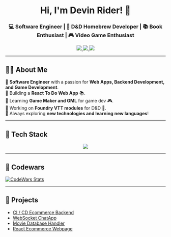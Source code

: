 <h1 align="center">Hi, I'm Devin Rider! 👋</h1>
<h3 align="center">💻 Software Engineer | 🎲 D&D Homebrew Developer | 📚 Book Enthusiast | 🎮 Video Game Enthusiast</h3>

<p align="center">
  <a href="[LinkedIn](https://www.linkedin.com/in/devin-rider-56b6b5290/)">
    <img src="https://img.shields.io/badge/LinkedIn-Profile-blue?style=for-the-badge&logo=linkedin" />
  </a>
  <a href="[Portfolio](https://devin-rider-portfolio.onrender.com/index.html)">
    <img src="https://img.shields.io/badge/Portfolio-Website-blueviolet?style=for-the-badge&logo=web" />
  </a>
  <a href="mailto:riderdevinwork@gmail.com">
    <img src="https://img.shields.io/badge/Email-Contact-red?style=for-the-badge&logo=gmail" />
  </a>
</p>

---

## 👨‍💻 About Me  
🔹 **Software Engineer** with a passion for **Web Apps, Backend Development, and Game Development**.  
🔹 Building a **React To Do Web App** 📚.  
🔹 Learning **Game Maker and GML** for game dev 🎮.  
🔹 Working on **Foundry VTT modules** for D&D 🏰.  
🔹 Always exploring **new technologies and learning new languages**!  

---

## 🚀 Tech Stack
<p align="center">
  <img src="https://skillicons.dev/icons?i=react,nextjs,javascript,mysql,nodejs,python,postgresql,html,css,git,github,figma," />
</p>

---

## 👾 Codewars
[![CodeWars Stats](https://www.codewars.com/users/Deblin/badges/large)](https://www.codewars.com/users/Deblin)


---

## 🎯 Projects 
-  [CI / CD Ecommerce Backend](https://github.com/Squiege/CI-CD-Mini-Project)
-  [WebSocket ChatApp](https://github.com/Squiege/BE-WebSocket-ChatApp-Project)
-  [Movie Database Handler](https://github.com/Squiege/BE-GraphQL-MovieDatabase)
-  [React Ecommerce Webpage](https://github.com/Squiege/React-Ecommerce-Project)

